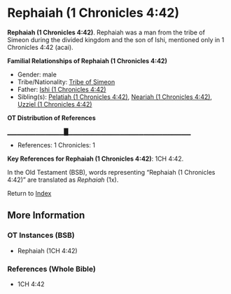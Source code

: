 # Rephaiah (1 Chronicles 4:42)
**Rephaiah (1 Chronicles 4:42)**. 
Rephaiah was a man from the tribe of Simeon during the divided kingdom and the son of Ishi, mentioned only in 1 Chronicles 4:42 (acai). 




**Familial Relationships of Rephaiah (1 Chronicles 4:42)**


* Gender: male
* Tribe/Nationality: [Tribe of Simeon](../../../groups/md/acai/Simeon.md)
* Father: [Ishi (1 Chronicles 4:42)](Ishi.3.md)
* Sibling(s): [Pelatiah (1 Chronicles 4:42)](Pelatiah.2.md), [Neariah (1 Chronicles 4:42)](Neariah.2.md), [Uzziel (1 Chronicles 4:42)](Uzziel.2.md)


**OT Distribution of References**

▁▁▁▁▁▁▁▁▁▁▁▁█▁▁▁▁▁▁▁▁▁▁▁▁▁▁▁▁▁▁▁▁▁▁▁▁▁▁
* References: 1 Chronicles: 1



**Key References for Rephaiah (1 Chronicles 4:42)**: 
1CH 4:42. 


In the Old Testament (BSB), words representing “Rephaiah (1 Chronicles 4:42)” are translated as 
*Rephaiah* (1x). 




Return to [Index](00-Index.md)

## More Information

### OT Instances (BSB)

* Rephaiah (1CH 4:42)



### References (Whole Bible)

* 1CH 4:42



